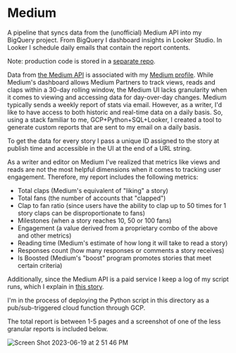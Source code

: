 # Medium

A pipeline that syncs data from the (unofficial) Medium API into my BigQuery project. From BigQuery I dashboard insights in Looker Studio. 
In Looker I schedule daily emails that contain the report contents. 

Note: production code is stored in a [separate repo](https://github.com/Zachlq/medium_etl).

Data from [the Medium API](https://docs.mediumapi.com/) is associated with my [Medium profile](https://medium.com/@zachl-quinn). While Medium's dashboard allows Medium Partners to track 
views, reads and claps within a 30-day rolling window, the Medium UI lacks granularity when it comes to viewing and accessing data for day-over-day changes.
Medium typically sends a weekly report of stats via email. However, as a writer, I'd like to have access to both historic and real-time data on a daily basis.
So, using a stack familiar to me, GCP+Python+SQL+Looker, I created a tool to generate custom reports that are sent to my email on a daily basis.

To get the data for every story I pass a unique ID assigned to the story at publish time and accessible in the UI at the end of a URL string.

As a writer and editor on Medium I've realized that metrics like views and reads are not the most helpful dimensions when it comes to tracking user engagement.
Therefore, my report includes the following metrics:

- Total claps (Medium's equivalent of "liking" a story)
- Total fans (the number of accounts that "clapped")
- Clap to fan ratio (since users have the ability to clap up to 50 times for 1 story claps can be disproportionate to fans)
- Milestones (when a story reaches 10, 50 or 100 fans)
- Engagement (a value derived from a proprietary combo of the above and other metrics)
- Reading time (Medium's estimate of how long it will take to read a story)
- Responses count (how many responses or comments a story receives)
- Is Boosted (Medium's "boost" program promotes stories that meet certain criteria)

Additionally, since the Medium API is a paid service I keep a log of my script runs, which I explain in [this story](https://medium.com/pipeline-a-data-engineering-resource/track-api-usage-in-your-python-script-not-your-credit-card-bill-151248a7f873).

I'm in the process of deploying the Python script in this directory as a pub/sub-triggered cloud function through GCP.

The total report is between 1-5 pages and a screenshot of one of the less granular reports is included below.

![Screen Shot 2023-06-19 at 2 51 46 PM](https://github.com/Zachlq/Professional_Portfolio/assets/58344148/5d4557bb-2111-4b8d-9d16-287cdeb788d4)
